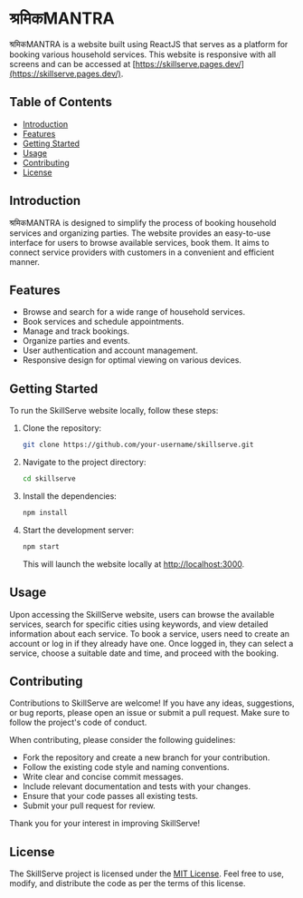 # श्रमिकMANTRA

श्रमिकMANTRA is a website built using ReactJS that serves as a platform for booking various household services. This website is responsive with all screens and can be accessed at [https://skillserve.pages.dev/](https://skillserve.pages.dev/).

## Table of Contents

- [Introduction](#introduction)
- [Features](#features)
- [Getting Started](#getting-started)
- [Usage](#usage)
- [Contributing](#contributing)
- [License](#license)

## Introduction

श्रमिकMANTRA is designed to simplify the process of booking household services and organizing parties. The website provides an easy-to-use interface for users to browse available services, book them. It aims to connect service providers with customers in a convenient and efficient manner.

## Features

- Browse and search for a wide range of household services.
- Book services and schedule appointments.
- Manage and track bookings.
- Organize parties and events.
- User authentication and account management.
- Responsive design for optimal viewing on various devices.

## Getting Started

To run the SkillServe website locally, follow these steps:

1. Clone the repository:

   ```bash
   git clone https://github.com/your-username/skillserve.git
   ```

2. Navigate to the project directory:

   ```bash
   cd skillserve
   ```

3. Install the dependencies:

   ```bash
   npm install
   ```

4. Start the development server:

   ```bash
   npm start
   ```

   This will launch the website locally at [http://localhost:3000](http://localhost:3000).

## Usage

Upon accessing the SkillServe website, users can browse the available services, search for specific cities using keywords, and view detailed information about each service. To book a service, users need to create an account or log in if they already have one. Once logged in, they can select a service, choose a suitable date and time, and proceed with the booking.

## Contributing

Contributions to SkillServe are welcome! If you have any ideas, suggestions, or bug reports, please open an issue or submit a pull request. Make sure to follow the project's code of conduct.

When contributing, please consider the following guidelines:

- Fork the repository and create a new branch for your contribution.
- Follow the existing code style and naming conventions.
- Write clear and concise commit messages.
- Include relevant documentation and tests with your changes.
- Ensure that your code passes all existing tests.
- Submit your pull request for review.

Thank you for your interest in improving SkillServe!

## License

The SkillServe project is licensed under the [MIT License](LICENSE). Feel free to use, modify, and distribute the code as per the terms of this license.
